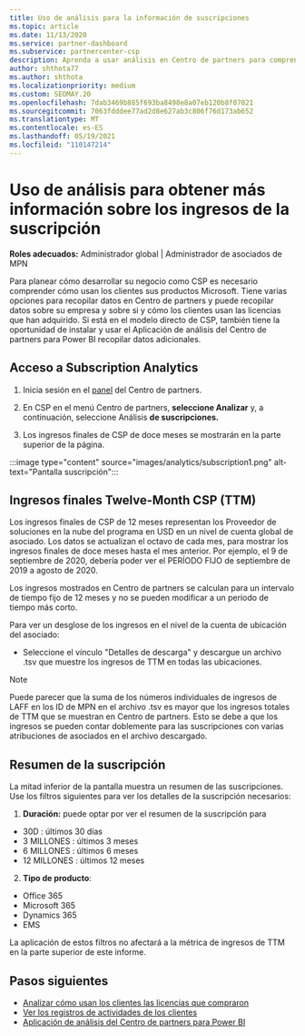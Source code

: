 ```yaml
---
title: Uso de análisis para la información de suscripciones
ms.topic: article
ms.date: 11/13/2020
ms.service: partner-dashboard
ms.subservice: partnercenter-csp
description: Aprenda a usar análisis en Centro de partners para comprender mejor su negocio y cómo los clientes usan las licencias que ha adquirido.
author: shthota77
ms.author: shthota
ms.localizationpriority: medium
ms.custom: SEOMAY.20
ms.openlocfilehash: 7dab3469b885f693ba8498e8a07eb120b8f07021
ms.sourcegitcommit: 7063fdddee77ad2d8e627ab3c806f76d173ab652
ms.translationtype: MT
ms.contentlocale: es-ES
ms.lasthandoff: 05/19/2021
ms.locfileid: "110147214"
---
```

# <a name="use-analytics-to-learn-more-about-subscription-revenue"></a>Uso de análisis para obtener más información sobre los ingresos de la suscripción

**Roles adecuados:** Administrador global | Administrador de asociados de MPN

Para planear cómo desarrollar su negocio como CSP es necesario comprender cómo usan los clientes sus productos Microsoft. Tiene varias opciones para recopilar datos en Centro de partners y puede recopilar datos sobre su empresa y sobre si y cómo los clientes usan las licencias que han adquirido. Si está en el modelo directo de CSP, también tiene la oportunidad de instalar y usar el Aplicación de análisis del Centro de partners para Power BI recopilar datos adicionales.

## <a name="access-to-the-subscription-analytics"></a>Acceso a Subscription Analytics

1. Inicia sesión en el [panel](https://partner.microsoft.com/dashboard/home) del Centro de partners.
1. En CSP en el menú Centro de partners, **seleccione Analizar** y, a continuación, seleccione Análisis **de suscripciones.**

1. Los ingresos finales de CSP de doce meses se mostrarán en la parte superior de la página.

:::image type="content" source="images/analytics/subscription1.png" alt-text="Pantalla suscripción":::

## <a name="trailing-twelve-month-ttm-csp-revenue"></a>Ingresos finales Twelve-Month CSP (TTM)

Los ingresos finales de CSP de 12 meses representan los Proveedor de soluciones en la nube del programa en USD en un nivel de cuenta global de asociado. Los datos se actualizan el octavo de cada mes, para mostrar los ingresos finales de doce meses hasta el mes anterior. Por ejemplo, el 9 de septiembre de 2020, debería poder ver el PERÍODO FIJO de septiembre de 2019 a agosto de 2020.

Los ingresos mostrados en Centro de partners se calculan para un intervalo de tiempo fijo de 12 meses y no se pueden modificar a un período de tiempo más corto.

Para ver un desglose de los ingresos en el nivel de la cuenta de ubicación del asociado:

- Seleccione el vínculo "Detalles de descarga" y descargue un archivo .tsv que muestre los ingresos de TTM en todas las ubicaciones.

>[!NOTE] 
>Puede parecer que la suma de los números individuales de ingresos de LAFF en los ID de MPN en el archivo .tsv es mayor que los ingresos totales de TTM que se muestran en Centro de partners. Esto se debe a que los ingresos se pueden contar doblemente para las suscripciones con varias atribuciones de asociados en el archivo descargado.

## <a name="subscription-summary"></a>Resumen de la suscripción

La mitad inferior de la pantalla muestra un resumen de las suscripciones. Use los filtros siguientes para ver los detalles de la suscripción necesarios:  

1. **Duración:** puede optar por ver el resumen de la suscripción para 

- 30D : últimos 30 días
- 3 MILLONES : últimos 3 meses
- 6 MILLONES : últimos 6 meses
- 12 MILLONES : últimos 12 meses

2. **Tipo de producto**:
 
- Office 365
- Microsoft 365
- Dynamics 365
- EMS

La aplicación de estos filtros no afectará a la métrica de ingresos de TTM en la parte superior de este informe.


 
## <a name="next-steps"></a>Pasos siguientes

- [Analizar cómo usan los clientes las licencias que compraron](increasing-adoption-and-satisfaction.md)  
- [Ver los registros de actividades de los clientes](activity-logs.md)
- [Aplicación de análisis del Centro de partners para Power BI](power-bi-app-for-direct-partners.md)






